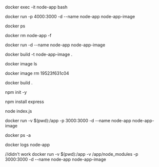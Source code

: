 docker exec -it node-app bash

docker run -p 4000:3000 -d --name node-app node-app-image

docker ps

docker rm node-app -f

docker run -d --name node-app node-app-image

docker build -t node-app-image .

docker image ls

docker image rm 19523f631c04

docker build .

npm init -y

npm install express

node index.js

docker run -v $(pwd):/app -p 3000:3000 -d --name node-app node-app-image

docker ps -a

docker logs node-app

//didn't work
docker run -v $(pwd):/app -v /app/node_modules -p 3000:3000 -d --name node-app node-app-image
